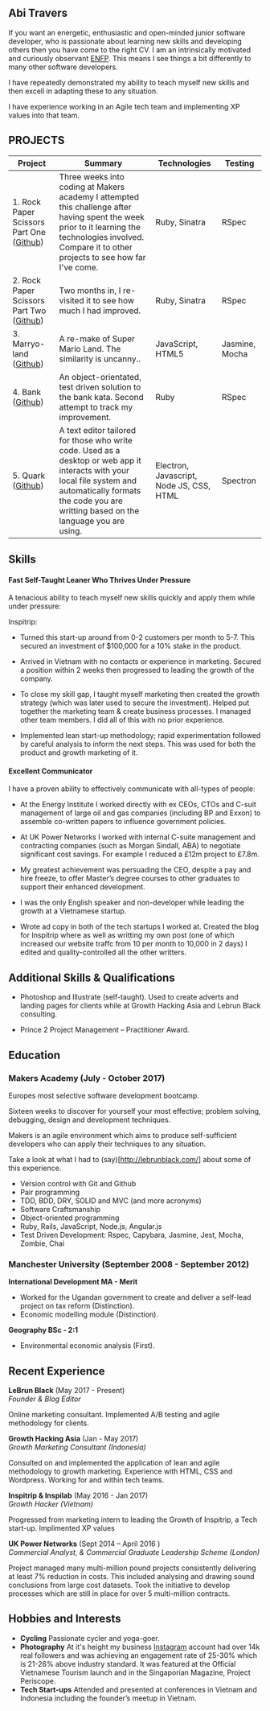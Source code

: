 ## Abi Travers

If you want an energetic, enthusiastic and open-minded junior software developer, who is passionate about learning new skills and developing others then you have come to the right CV. I am an intrinsically motivated and curiously observant [ENFP](https://www.16personalities.com/enfp-personality). This means I see things a bit differently to many other software developers. 

I have repeatedly demonstrated my ability to teach myself new skills and then excell in adapting these to any situation.  

I have experience working in an Agile tech team and implementing XP values into that team.    


## PROJECTS
| Project       | Summary       | Technologies  | Testing |
| ------------- |---------------| --------------|---------|
| 1. Rock Paper Scissors Part One ([Github](https://github.com/abitravers1989/rps-challenge)) | Three weeks into coding at Makers academy I attempted this challenge after having spent the week prior to it learning the technologies involved. Compare it to other projects to see how far I've come. |Ruby, Sinatra | RSpec |
| 2. Rock Paper Scissors Part Two ([Github](https://github.com/abitravers1989/rps-challenge-improved-))| Two months in, I re-visited it to see how much I had improved. |Ruby, Sinatra | RSpec |
| 3. Marryo-land ([Github](https://github.com/nick-otter/marryo-land))| A re-make of Super Mario Land. The similarity is uncanny.. | JavaScript, HTML5  | Jasmine, Mocha |
| 4. Bank ([Github](https://github.com/abitravers1989/Bank_Tech_Test_Redesigned))| An object-orientated, test driven solution to the bank kata. Second attempt to track my improvement. | Ruby  | RSpec |
| 5. Quark ([Github](https://github.com/FreddieCodes/PDAF-Text-editor)) | A text editor tailored for those who write code. Used as a desktop or web app it interacts with your local file system and automatically formats the code you are writting based on the language you are using. | Electron, Javascript, Node JS, CSS, HTML | Spectron |


## Skills ##

#### Fast Self-Taught Leaner Who Thrives Under Pressure ####

A tenacious ability to teach myself new skills quickly and apply them while under pressure:

Inspitrip:
- Turned this start-up around from 0-2 customers per month to 5-7. This secured an investment of $100,000 for a 10% stake in the product.

- Arrived in Vietnam with no contacts or experience in marketing. Secured a position within 2 weeks then progressed to leading the growth of the company.

- To close my skill gap, I taught myself marketing then created the growth strategy (which was later used to secure the investment). Helped put together the marketing team & create business processes. I managed other team members. I did all of this with no prior experience.

- Implemented lean start-up methodology; rapid experimentation followed by careful analysis to inform the next steps. This was used for both the product and growth marketing of it.



#### Excellent Communicator ####

I have a proven ability to effectively communicate with all-types of people:


- At the Energy Institute I worked directly with ex CEOs, CTOs and C-suit management of large oil and gas companies (including BP and Exxon) to assemble co-written papers to influence government policies.

- At UK Power Networks I worked with internal C-suite management and contracting companies (such as Morgan Sindall, ABA) to negotiate significant cost savings. For example I reduced a £12m project to £7.8m.

- My greatest achievement was persuading the CEO, despite a pay and hire freeze, to offer Master’s degree courses to other graduates to support their enhanced development.  

- I was the only English speaker and non-developer while leading the growth at a Vietnamese startup.

- Wrote ad copy in both of the tech startups I worked at. Created the blog for Inspitrip where as well as writting my own post (one of which increased our website traffc from 10 per month to 10,000 in 2 days) I edited and quality-controlled all the other writters. 


## Additional Skills & Qualifications ##

- Photoshop and Illustrate (self-taught). Used to create adverts and landing pages for clients while at Growth Hacking Asia and Lebrun Black consulting.

- Prince 2 Project Management – Practitioner Award.



## Education ##


### Makers Academy (July - October 2017) ###

Europes most selective software development bootcamp.

Sixteen weeks to discover for yourself your most effective; problem solving, debugging, design and development techniques.

Makers is an agile environment which aims to produce self-sufficient developers who can apply their techniques to any situation.

Take a look at what I had to (say)[http://lebrunblack.com/] about some of this experience.

- Version control with Git and Github
- Pair programming
- TDD, BDD, DRY, SOLID and MVC (and more acronyms)
- Software Craftsmanship
- Object­-oriented programming
- Ruby, Rails, JavaScript, Node.js, Angular.js
- Test Driven Development: Rspec, Capybara, Jasmine, Jest, Mocha, Zombie, Chai

### Manchester University (September 2008 - September 2012) ###

**International Development MA - Merit**

- Worked for the Ugandan government to create and deliver a self-lead project on tax reform (Distinction).
- Economic modelling module (Distinction).

**Geography BSc - 2:1**

- Environmental economic analysis (First).


## Recent Experience ##

**LeBrun Black** (May 2017 - Present)    
*Founder & Blog Editor*

Online marketing consultant. Implemented A/B testing and agile methodology for clients.

**Growth Hacking Asia** (Jan - May 2017)   
*Growth Marketing Consultant (Indonesia)*

Consulted on and implemented the application of lean and agile methodology to growth marketing. Experience with HTML, CSS and Wordpress. Working for and within tech teams.


**Inspitrip & Inspilab** (May 2016 - Jan 2017)   
*Growth Hacker (Vietnam)*  

Progressed from marketing intern to leading the Growth of Inspitrip, a Tech start-up.
Implimented XP values


**UK Power Networks** (Sept 2014 – April 2016 )   
*Commercial Analyst, & Commercial Graduate Leadership Scheme (London)*  

Project managed many multi-million pound projects consistently delivering at least 7% reduction in costs. This included analysing and drawing sound conclusions from large cost datasets. Took the initiative to develop processes which are still in place for over 5 multi-million contracts.


## Hobbies and Interests ##
- **Cycling** Passionate cycler and yoga-goer.
- **Photography** At it's height my business [Instagram](https://www.instagram.com/lebrun_black/) account had over 14k real followers and was achieving an engagement rate of 25-30% which is 21-26% above industry standard. It was featured at the Official Vietnamese Tourism launch and in the Singaporian Magazine, Project Periscope.
- **Tech Start-ups** Attended and presented at conferences in Vietnam and Indonesia including the founder’s meetup in Vietnam. 
